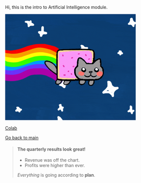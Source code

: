 Hi, this is the intro to Artificial Intelligence module.

![A flying cat](cat.gif)

[Colab](https://colab.research.google.com/drive/16qHIsCy_nJqO77YKuC7RD6K2s6mxGkmL)

[Go back to main](/machine_learning)

> #### The quarterly results look great!
>
> - Revenue was off the chart.
> - Profits were higher than ever.
>
>  *Everything* is going according to **plan**.
